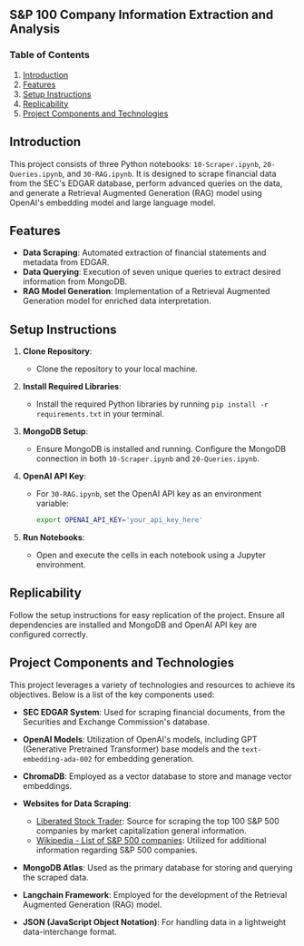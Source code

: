 
## S&P 100 Company Information Extraction and Analysis

### Table of Contents
1. [Introduction](#introduction)
2. [Features](#features)
3. [Setup Instructions](#setup-instructions)
4. [Replicability](#replicability)
5. [Project Components and Technologies](#project-components-and-technologies)

## Introduction
This project consists of three Python notebooks: `10-Scraper.ipynb`, `20-Queries.ipynb`, and `30-RAG.ipynb`. It is designed to scrape financial data from the SEC's EDGAR database, perform advanced queries on the data, and generate a Retrieval Augmented Generation (RAG) model using OpenAI's embedding model and large language model.

## Features
- **Data Scraping**: Automated extraction of financial statements and metadata from EDGAR.
- **Data Querying**: Execution of seven unique queries to extract desired information from MongoDB.
- **RAG Model Generation**: Implementation of a Retrieval Augmented Generation model for enriched data interpretation.

## Setup Instructions
1. **Clone Repository**:
   - Clone the repository to your local machine.

2. **Install Required Libraries**:
   - Install the required Python libraries by running `pip install -r requirements.txt` in your terminal.

3. **MongoDB Setup**:
   - Ensure MongoDB is installed and running. Configure the MongoDB connection in both `10-Scraper.ipynb` and `20-Queries.ipynb`.

4. **OpenAI API Key**:
   - For `30-RAG.ipynb`, set the OpenAI API key as an environment variable:
     ```bash
     export OPENAI_API_KEY='your_api_key_here'
     ```

5. **Run Notebooks**:
   - Open and execute the cells in each notebook using a Jupyter environment.

## Replicability
Follow the setup instructions for easy replication of the project. Ensure all dependencies are installed and MongoDB and OpenAI API key are configured correctly.

## Project Components and Technologies

This project leverages a variety of technologies and resources to achieve its objectives. Below is a list of the key components used:

- **SEC EDGAR System**: Used for scraping financial documents, from the Securities and Exchange Commission's database.

- **OpenAI Models**: Utilization of OpenAI's models, including GPT (Generative Pretrained Transformer) base models and the `text-embedding-ada-002` for embedding generation.

- **ChromaDB**: Employed as a vector database to store and manage vector embeddings.

- **Websites for Data Scraping**:
  - [Liberated Stock Trader](https://www.liberatedstocktrader.com/sp-500-companies/): Source for scraping the top 100 S&P 500 companies by market capitalization general information.
  - [Wikipedia - List of S&P 500 companies](https://en.wikipedia.org/wiki/List_of_S%26P_500_companies): Utilized for additional information regarding S&P 500 companies.

- **MongoDB Atlas**: Used as the primary database for storing and querying the scraped data.

- **Langchain Framework**: Employed for the development of the Retrieval Augmented Generation (RAG) model.

- **JSON (JavaScript Object Notation)**: For handling data in a lightweight data-interchange format.
